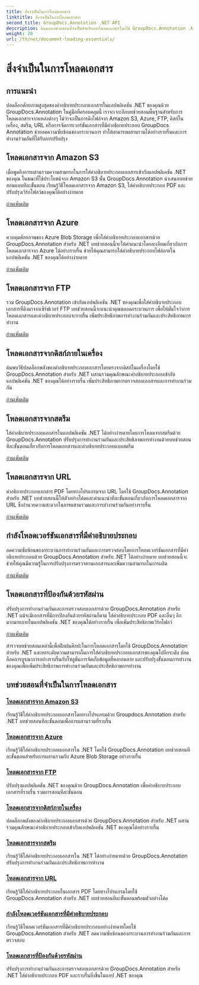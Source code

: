 ```yaml
---
title: สิ่งจำเป็นในการโหลดเอกสาร
linktitle: สิ่งจำเป็นในการโหลดเอกสาร
second_title: GroupDocs.Annotation .NET API
description: ค้นพบบทช่วยสอนที่จำเป็นสำหรับการโหลดเอกสารโดยใช้ GroupDocs.Annotation .NET ผสานรวมกับ Amazon S3, Azure, FTP, ดิสก์ในเครื่อง, สตรีม และอื่นๆ ได้อย่างราบรื่น
weight: 20
url: /th/net/document-loading-essentials/
---
```


# สิ่งจำเป็นในการโหลดเอกสาร

## การแนะนำ

ปลดล็อกศักยภาพสูงสุดของคำอธิบายประกอบเอกสารในแอปพลิเคชัน .NET ของคุณด้วย GroupDocs.Annotation ในคู่มือที่ครอบคลุมนี้ เราจะเจาะลึกบทช่วยสอนพื้นฐานสำหรับการโหลดเอกสารจากแหล่งต่างๆ ไม่ว่าจะเป็นการดึงไฟล์จาก Amazon S3, Azure, FTP, ดิสก์ในเครื่อง, สตรีม, URL หรือการจัดการเวอร์ชันเอกสารที่มีคำอธิบายประกอบ GroupDocs Annotation ช่วยลดความซับซ้อนของกระบวนการ ทำให้สามารถผสานรวมได้อย่างราบรื่นและการทำงานร่วมกันที่ได้รับการปรับปรุง

## โหลดเอกสารจาก Amazon S3
เมื่อพูดถึงการผสานรวมความสามารถในการใส่คำอธิบายประกอบเอกสารเข้ากับแอปพลิเคชัน .NET ของคุณ ในขณะที่ใช้ประโยชน์จาก Amazon S3 นั้น GroupDocs.Annotation นำเสนอบทช่วยสอนแบบทีละขั้นตอน เรียนรู้วิธีโหลดเอกสารจาก Amazon S3, ใส่คำอธิบายประกอบ PDF และปรับปรุงเวิร์กโฟลว์ของคุณได้อย่างง่ายดาย

[อ่านเพิ่มเติม](./load-document-from-amazon-s3/)

## โหลดเอกสารจาก Azure
ควบคุมศักยภาพของ Azure Blob Storage เพื่อใส่คำอธิบายประกอบเอกสารด้วย GroupDocs.Annotation สำหรับ .NET บทช่วยสอนนี้จะให้คำแนะนำโดยละเอียดเกี่ยวกับการโหลดเอกสารจาก Azure ได้อย่างราบรื่น ช่วยให้คุณสามารถใส่คำอธิบายประกอบไฟล์ภายในแอปพลิเคชัน .NET ของคุณได้อย่างง่ายดาย

[อ่านเพิ่มเติม](./load-document-from-azure/)

## โหลดเอกสารจาก FTP
รวม GroupDocs.Annotation เข้ากับแอปพลิเคชัน .NET ของคุณเพื่อใส่คำอธิบายประกอบเอกสารที่ดึงมาจากเซิร์ฟเวอร์ FTP บทช่วยสอนนี้จะแนะนำคุณตลอดกระบวนการ เพื่อให้มั่นใจว่าการโหลดเอกสารและคำอธิบายประกอบจะราบรื่น เพิ่มประสิทธิภาพการทำงานร่วมกันและประสิทธิภาพการทำงาน

[อ่านเพิ่มเติม](./load-document-from-ftp/)

## โหลดเอกสารจากดิสก์ภายในเครื่อง
ค้นพบวิธีปลดล็อกพลังของคำอธิบายประกอบเอกสารโดยตรงจากดิสก์ในเครื่องโดยใช้ GroupDocs.Annotation สำหรับ .NET ผสานรวมคุณลักษณะคำอธิบายประกอบเข้ากับแอปพลิเคชัน .NET ของคุณได้อย่างราบรื่น เพิ่มประสิทธิภาพการตรวจสอบเอกสารและการทำงานร่วมกัน

[อ่านเพิ่มเติม](./load-document-from-local-disk/)

## โหลดเอกสารจากสตรีม
ใส่คำอธิบายประกอบเอกสารในแอปพลิเคชัน .NET ได้อย่างง่ายดายโดยการโหลดจากสตรีมด้วย GroupDocs.Annotation ปรับปรุงการทำงานร่วมกันและประสิทธิภาพการทำงานด้วยบทช่วยสอนทีละขั้นตอนเกี่ยวกับการโหลดเอกสารและคำอธิบายประกอบแบบสตรีม

[อ่านเพิ่มเติม](./load-document-from-stream/)

## โหลดเอกสารจาก URL
คำอธิบายประกอบเอกสาร PDF โดยทางโปรแกรมจาก URL โดยใช้ GroupDocs.Annotation สำหรับ .NET บทช่วยสอนนี้ให้ตัวอย่างโค้ดและคำแนะนำทีละขั้นตอนเกี่ยวกับการโหลดเอกสารจาก URL ซึ่งอำนวยความสะดวกในการผสานรวมและการทำงานร่วมกันอย่างราบรื่น

[อ่านเพิ่มเติม](./load-document-from-url/)

## กำลังโหลดเวอร์ชันเอกสารที่มีคำอธิบายประกอบ
ลดความซับซ้อนของกระบวนการทำงานร่วมกันและการตรวจสอบโดยการโหลดเวอร์ชันเอกสารที่มีคำอธิบายประกอบด้วย GroupDocs.Annotation สำหรับ .NET ได้อย่างง่ายดาย บทช่วยสอนนี้จะช่วยให้คุณมีความรู้ในการปรับปรุงการตรวจทานเอกสารและเพิ่มความสามารถในการผลิต

[อ่านเพิ่มเติม](./loading-annotated-document-version/)

## โหลดเอกสารที่ป้องกันด้วยรหัสผ่าน
ปรับปรุงการทำงานร่วมกันและการตรวจสอบเอกสารด้วย GroupDocs.Annotation สำหรับ .NET แม้จะมีเอกสารที่มีการป้องกันด้วยรหัสผ่านก็ตาม ใส่คำอธิบายประกอบ PDF และอื่นๆ อีกมากมายภายในแอปพลิเคชัน .NET ของคุณได้อย่างราบรื่น เพื่อเพิ่มประสิทธิภาพเวิร์กโฟลว์

[อ่านเพิ่มเติม](./load-password-protected-documents/)

สำรวจบทช่วยสอนเหล่านี้เพื่อฝึกฝนศิลปะในการโหลดเอกสารโดยใช้ GroupDocs.Annotation สำหรับ .NET และยกระดับความสามารถในการใส่คำอธิบายประกอบเอกสารของคุณไปอีกระดับ ปลดล็อคการบูรณาการอย่างราบรื่นกับโซลูชันการจัดเก็บข้อมูลที่หลากหลาย และปรับปรุงขั้นตอนการทำงานของคุณเพื่อเพิ่มประสิทธิภาพการทำงานร่วมกันและประสิทธิภาพการทำงาน
## บทช่วยสอนที่จำเป็นในการโหลดเอกสาร
### [โหลดเอกสารจาก Amazon S3](./load-document-from-amazon-s3/)
เรียนรู้วิธีใส่คำอธิบายประกอบเอกสารโดยทางโปรแกรมด้วย Groupdocs.Annotation สำหรับ .NET บทช่วยสอนทีละขั้นตอนเพื่อการผสานรวมที่ราบรื่น
### [โหลดเอกสารจาก Azure](./load-document-from-azure/)
เรียนรู้วิธีใส่คำอธิบายประกอบเอกสารใน .NET โดยใช้ GroupDocs.Annotation บทช่วยสอนทีละขั้นตอนสำหรับการผสานรวมกับ Azure Blob Storage อย่างราบรื่น
### [โหลดเอกสารจาก FTP](./load-document-from-ftp/)
ปรับปรุงแอปพลิเคชัน .NET ของคุณด้วย GroupDocs.Annotation เพื่อคำอธิบายประกอบเอกสารที่ราบรื่น รวมการสอนทีละขั้นตอน
### [โหลดเอกสารจากดิสก์ภายในเครื่อง](./load-document-from-local-disk/)
ปลดล็อกพลังของคำอธิบายประกอบเอกสารด้วย GroupDocs.Annotation สำหรับ .NET ผสานรวมคุณลักษณะคำอธิบายประกอบเข้ากับแอปพลิเคชัน .NET ของคุณได้อย่างราบรื่น
### [โหลดเอกสารจากสตรีม](./load-document-from-stream/)
เรียนรู้วิธีใส่คำอธิบายประกอบเอกสารใน .NET ได้อย่างง่ายดายด้วย GroupDocs.Annotation ปรับปรุงการทำงานร่วมกันและประสิทธิภาพการทำงาน
### [โหลดเอกสารจาก URL](./load-document-from-url/)
เรียนรู้วิธีใส่คำอธิบายประกอบในเอกสาร PDF โดยทางโปรแกรมโดยใช้ GroupDocs.Annotation สำหรับ .NET บทช่วยสอนทีละขั้นตอนพร้อมตัวอย่างโค้ด
### [กำลังโหลดเวอร์ชันเอกสารที่มีคำอธิบายประกอบ](./loading-annotated-document-version/)
เรียนรู้วิธีโหลดเวอร์ชันเอกสารที่มีคำอธิบายประกอบอย่างง่ายดายโดยใช้ GroupDocs.Annotation สำหรับ .NET ลดความซับซ้อนของกระบวนการทำงานร่วมกันและการตรวจสอบ
### [โหลดเอกสารที่ป้องกันด้วยรหัสผ่าน](./load-password-protected-documents/)
ปรับปรุงการทำงานร่วมกันและการตรวจสอบเอกสารด้วย GroupDocs.Annotation สำหรับ .NET ใส่คำอธิบายประกอบ PDF และราบรื่นยิ่งขึ้นในแอป .NET ของคุณ